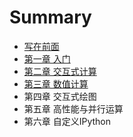 # Summary

* [写在前面](README.md)
* [第一章 入门](chapter1.md)
* [第二章 交互式计算](chapter2.md)
* [第三章 数值计算](chapter3.md)
* 第四章 交互式绘图
* 第五章 高性能与并行运算
* 第六章 自定义IPython

